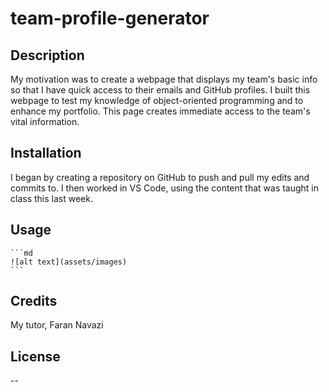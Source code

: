 # team-profile-generator
## Description
My motivation was to create a webpage that displays my team's basic info
so that I have quick access to their emails and GitHub profiles. I built this webpage to test my knowledge of object-oriented programming and to enhance my portfolio. This page creates immediate access to the team's vital information.

## Installation
I began by creating a repository on GitHub to push and pull my edits and commits to.
I then worked in VS Code, using the content that was taught in class this last week.

## Usage
    ```md
    ![alt text](assets/images)
    ```
## Credits
My tutor, Faran Navazi

## License
--
